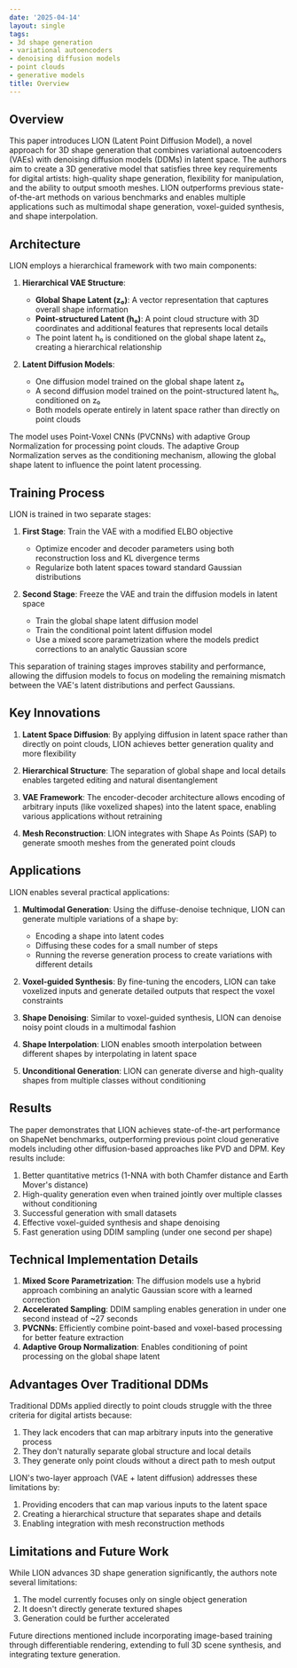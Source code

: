 ```yaml
---
date: '2025-04-14'
layout: single
tags:
- 3d shape generation
- variational autoencoders
- denoising diffusion models
- point clouds
- generative models
title: Overview
---
```


## Overview
This paper introduces LION (Latent Point Diffusion Model), a novel approach for 3D shape generation that combines variational autoencoders (VAEs) with denoising diffusion models (DDMs) in latent space. The authors aim to create a 3D generative model that satisfies three key requirements for digital artists: high-quality shape generation, flexibility for manipulation, and the ability to output smooth meshes. LION outperforms previous state-of-the-art methods on various benchmarks and enables multiple applications such as multimodal shape generation, voxel-guided synthesis, and shape interpolation.

## Architecture

LION employs a hierarchical framework with two main components:

1. **Hierarchical VAE Structure**:
   - **Global Shape Latent (z₀)**: A vector representation that captures overall shape information
   - **Point-structured Latent (h₀)**: A point cloud structure with 3D coordinates and additional features that represents local details
   - The point latent h₀ is conditioned on the global shape latent z₀, creating a hierarchical relationship

2. **Latent Diffusion Models**:
   - One diffusion model trained on the global shape latent z₀
   - A second diffusion model trained on the point-structured latent h₀, conditioned on z₀
   - Both models operate entirely in latent space rather than directly on point clouds

<!-- excerpt-end -->


The model uses Point-Voxel CNNs (PVCNNs) with adaptive Group Normalization for processing point clouds. The adaptive Group Normalization serves as the conditioning mechanism, allowing the global shape latent to influence the point latent processing.

## Training Process

LION is trained in two separate stages:

1. **First Stage**: Train the VAE with a modified ELBO objective
   - Optimize encoder and decoder parameters using both reconstruction loss and KL divergence terms
   - Regularize both latent spaces toward standard Gaussian distributions

2. **Second Stage**: Freeze the VAE and train the diffusion models in latent space
   - Train the global shape latent diffusion model
   - Train the conditional point latent diffusion model
   - Use a mixed score parametrization where the models predict corrections to an analytic Gaussian score

This separation of training stages improves stability and performance, allowing the diffusion models to focus on modeling the remaining mismatch between the VAE's latent distributions and perfect Gaussians.

## Key Innovations

1. **Latent Space Diffusion**: By applying diffusion in latent space rather than directly on point clouds, LION achieves better generation quality and more flexibility
   
2. **Hierarchical Structure**: The separation of global shape and local details enables targeted editing and natural disentanglement

3. **VAE Framework**: The encoder-decoder architecture allows encoding of arbitrary inputs (like voxelized shapes) into the latent space, enabling various applications without retraining

4. **Mesh Reconstruction**: LION integrates with Shape As Points (SAP) to generate smooth meshes from the generated point clouds

## Applications

LION enables several practical applications:

1. **Multimodal Generation**: Using the diffuse-denoise technique, LION can generate multiple variations of a shape by:
   - Encoding a shape into latent codes
   - Diffusing these codes for a small number of steps
   - Running the reverse generation process to create variations with different details

2. **Voxel-guided Synthesis**: By fine-tuning the encoders, LION can take voxelized inputs and generate detailed outputs that respect the voxel constraints

3. **Shape Denoising**: Similar to voxel-guided synthesis, LION can denoise noisy point clouds in a multimodal fashion

4. **Shape Interpolation**: LION enables smooth interpolation between different shapes by interpolating in latent space

5. **Unconditional Generation**: LION can generate diverse and high-quality shapes from multiple classes without conditioning

## Results

The paper demonstrates that LION achieves state-of-the-art performance on ShapeNet benchmarks, outperforming previous point cloud generative models including other diffusion-based approaches like PVD and DPM. Key results include:

1. Better quantitative metrics (1-NNA with both Chamfer distance and Earth Mover's distance)
2. High-quality generation even when trained jointly over multiple classes without conditioning
3. Successful generation with small datasets
4. Effective voxel-guided synthesis and shape denoising
5. Fast generation using DDIM sampling (under one second per shape)

## Technical Implementation Details

1. **Mixed Score Parametrization**: The diffusion models use a hybrid approach combining an analytic Gaussian score with a learned correction
2. **Accelerated Sampling**: DDIM sampling enables generation in under one second instead of ~27 seconds
3. **PVCNNs**: Efficiently combine point-based and voxel-based processing for better feature extraction
4. **Adaptive Group Normalization**: Enables conditioning of point processing on the global shape latent

## Advantages Over Traditional DDMs

Traditional DDMs applied directly to point clouds struggle with the three criteria for digital artists because:

1. They lack encoders that can map arbitrary inputs into the generative process
2. They don't naturally separate global structure and local details
3. They generate only point clouds without a direct path to mesh output

LION's two-layer approach (VAE + latent diffusion) addresses these limitations by:

1. Providing encoders that can map various inputs to the latent space
2. Creating a hierarchical structure that separates shape and details
3. Enabling integration with mesh reconstruction methods

## Limitations and Future Work

While LION advances 3D shape generation significantly, the authors note several limitations:

1. The model currently focuses only on single object generation
2. It doesn't directly generate textured shapes
3. Generation could be further accelerated

Future directions mentioned include incorporating image-based training through differentiable rendering, extending to full 3D scene synthesis, and integrating texture generation.